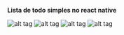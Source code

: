 **Lista de todo simples no react native**

![alt tag](https://media.discordapp.net/attachments/571752920685477889/934585379284217866/Screenshot_20220122-200700.png?width=202&height=427)
![alt tag](https://media.discordapp.net/attachments/571752920685477889/934585379573616681/Screenshot_20220122-200752.png?width=202&height=427)
![alt tag](https://media.discordapp.net/attachments/571752920685477889/934585379800105020/Screenshot_20220122-200722.png?width=202&height=427)
![alt tag](https://media.discordapp.net/attachments/571752920685477889/934585380064362576/Screenshot_20220122-200711.png?width=202&height=427)
